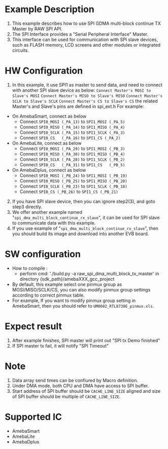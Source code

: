 # Example Description

1. This example describes how to use SPI GDMA multi-block continue TX Master by RAW SPI API.
2. The SPI Interface provides a "Serial Peripheral Interface" Master.
3. This interface can be used for communication with SPI slave devices, such as FLASH memory, LCD screens and other modules or integrated circuits.

# HW Configuration

1. In this example, it use SPI1 as master to send data, and need to connect with another SPI slave device as below:
   `Connect Master's MOSI to Slave's MOSI`
   `Connect Master's MISO to Slave's MISO`
   `Connect Master's SCLK to Slave's SCLK`
   `Connect Master's CS to Slave's CS`
   the related Master's and Slave's pins are defined in spi_ext.h
   For example:

- On AmebaSmart, connect as below
  - Connect `SPI0_MOSI (_PA_13)` to `SPI1_MOSI (_PA_5)`
  - Connect `SPI0_MISO (_PA_14)` to `SPI1_MISO (_PA_4)`
  - Connect `SPI0_SCLK (_PA_15)` to `SPI1_SCLK (_PA_3)`
  - Connect `SPI0_CS   (_PA_16)` to `SPI1_CS (_PA_2)`
- On AmebaLite, connect as below
  - Connect `SPI0_MOSI (_PA_29)` to `SPI1_MOSI (_PB_3)`
  - Connect `SPI0_MISO (_PA_30)` to `SPI1_MISO (_PB_4)`
  - Connect `SPI0_SCLK (_PA_28)` to `SPI1_SCLK (_PB_2)`
  - Connect `SPI0_CS   (_PA_31)` to `SPI1_CS   (_PB_5)`
- On AmebaDplus, connect as below
  - Connect `SPI0_MOSI (_PB_24)` to `SPI1_MOSI (_PB_19)`
  - Connect `SPI0_MISO (_PB_25)` to `SPI1_MISO (_PB_20)`
  - Connect `SPI0_SCLK (_PB_23)` to `SPI1_SCLK (_PB_18)`
  - Connect `SPI0_CS (_PB_26)` to `SPI1_CS (_PB_21)`
  
2. If you have SPI slave device, then you can ignore step2(3), and goto step3 directly.
3. We offer another example named "`spi_dma_multi_block_continue_rx_slave`", it can be used for SPI slave to communicate data with this example.
4. If you use example of "`spi_dma_multi_block_continue_rx_slave`", then you should build its image and download into another EVB board.

# SW configuration

- How to compile :
  - perform cmd: './build.py -a raw_spi_dma_multi_block_tx_master' in directory {sdk_path}/amebaXXX_gcc_project 
- By default, this example select one pinmux group as MOSI/MISO/SCLK/CS, you can also modify pinmux group settings according to correct pinmux table.
- For example, If you want to modify pinmux group setting in AmebaSmart, then you should refer to `UM0602_RTL8730E_pinmux.xls`.

# Expect result

1. After example finishes, SPI master will print out "SPI tx Demo finished"
2. If SPI master tx fail, it will notify "SPI Timeout"

# Note

1. Data array send times can be confiured by Macro definition.
2. Under DMA mode, both CPU and DMA have access to SPI buffer.
3. Start address of SPI buffer should be `CACHE_LINE_SIZE` aligned and size of SPI buffer should be multiple of `CACHE_LINE_SIZE`.

# Supported IC

- AmebaSmart
- AmebaLite
- AmebaDplus
